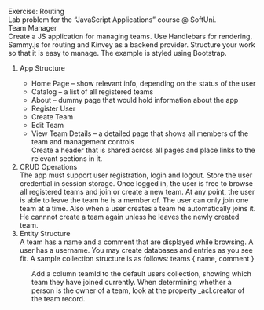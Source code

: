 Exercise: Routing </br>
Lab problem for the “JavaScript Applications” course @ SoftUni.</br>
Team Manager</br>
Create a JS application for managing teams. Use Handlebars for rendering, Sammy.js for routing and Kinvey as a backend provider. Structure your work so that it is easy to manage. The example is styled using Bootstrap.
<ol>
<li>	App Structure</li>
<ul>
<li>	Home Page – show relevant info, depending on the status of the user</li>
<li>	Catalog – a list of all registered teams</li>
<li>	About – dummy page that would hold information about the app</li>
<li>	Register User</li>
<li>	Create Team</li>
<li>	Edit Team</li>
<li>	View Team Details – a detailed page that shows all members of the team and management controls</li>
Create a header that is shared across all pages and place links to the relevant sections in it.
</ul>
<li>	CRUD Operations</li>
The app must support user registration, login and logout. Store the user credential in session storage. Once logged in, the user is free to browse all registered teams and join or create a new team. At any point, the user is able to leave the team he is a member of. The user can only join one team at a time. Also when a user creates a team he automatically joins it. He cannnot create a team again unless he leaves the newly created team.
<li>	Entity Structure</li>
A team has a name and a comment that are displayed while browsing. A user has a username. You may create databases and entries as you see fit. A sample collection structure is as follows:
teams {
  name,
  comment
}
<ol>
Add a column teamId to the default users collection, showing which team they have joined currently. When determining whether a person is the owner of a team, look at the property _acl.creator of the team record.
